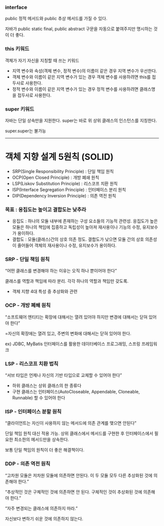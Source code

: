 ### interface

public 정적 메서드와 public 추상 메서드를 가질 수 있다. 

자바가 public static final, public abstract 구문을 자동으로 붙여주지만 명시하는 것이 더 좋다.

### this 키워드

객체가 자기 자신을 지칭할 때 쓰는 키워드

- 지역 변수와 속성(객체 변수, 정적 변수)의 이름이 같은 경우 지역 변수가 우선한다.
- 객체 변수와 이름이 같은 지역 변수가 있는 경우 객체 변수를 사용하려면 this를 접두사로 사용한다.
- 정적 변수와 이름이 같은 지역 변수가 있는 경우 정적 변수를 사용하려면 클래스명을 접두사로 사용한다.

### super 키워드

자바는 단일 상속만을 지원한다. super는 바로 위 상위 클래스의 인스턴스를 지칭한다.

super.super는 불가능

---

# 객체 지향 설계 5원칙 (SOLID)

- SRP(Single Responsibility Principle) : 단일 책임 원칙
- OCP(Open Closed Principle) : 개방 폐쇄 원칙
- LSP(Liskov Substitution Principle) : 리스코프 치환 원칙
- ISP(Interface Segregation Principle) : 인터페이스 분리 원칙
- DIP(Dependency Inversion Principle) : 의존 역전 원칙

### 목표 : 응집도는 높이고 결합도는 낮추라

- 응집도 : 하나의 모듈 내부에 존재하는 구성 요소들의 기능적 관련성. 응집도가 높은 모듈은 하나의 책임에 집중하고 독립성이 높아져 재사용이나 기능의 수정, 유지보수가 용이하다.
- 결합도 : 모듈(클래스)간의 상호 의존 정도. 결합도가 낮으면 모듈 간의 상호 의존성이 줄어들어 객체의 재사용이나 수정, 유지보수가 용이하다.

### SRP - 단일 책임 원칙

“어떤 클래스를 변경해야 하는 이유는 오직 하나 뿐이어야 한다”

클래스를 역할과 책임에 따라 분리. 각각 하나의 역할과 책임만 갖도록.

- 객체 지향 4대 특성 중 추상화와 관련

### OCP - 개방 폐쐐 원칙

“소프트웨어 엔티티는 확장에 대해서는 열려 있어야 하지만 변경에 대해서는 닫혀 있어야 한다”

=자신의 확장에는 열려 있고, 주변의 변화에 대해서는 닫혀 있어야 한다.

ex) JDBC, MyBatis 인터페이스를 활용한 데이터베이스 프로그래밍, 스프링 프레임워크

### LSP - 리스코프 치환 법칙

“서브 타입은 언제나 자신의 기반 타입으로 교체할 수 있어야 한다”

- 하위 클래스는 상위 클래스의 한 종류다
- 구현 클래스는 인터페이스(AutoCloseable, Appendable, Cloneable, Runnable) 할 수 있어야 한다

### ISP - 인터페이스 분할 원칙

“클라이언트는 자신이 사용하지 않는 메서드에 의존 관계를 맺으면 안된다”

단일 책임 원칙 대신 적용 가능. 상위 클래스에서 메서드를 구현한 후 인터페이스에서 필요한 최소한의 메서드만을 상속한다.

보통 단일 책임의 원칙이 더 좋은 해결책이다.

### DDP - 의존 역전 원칙

“고차원 모듈은 저차원 모듈에 의존하면 안된다. 이 두 모듈 모두 다른 추상화된 것에 의존해야 한다.”

“추상적인 것은 구체적인 것에 의존하면 안 된다. 구체적인 것이 추상화된 것에 의존해야 한다.”

“자주 변경되는 클래스에 의존하지 마라.”

자신보다 변하기 쉬운 것에 의존하지 않는다.